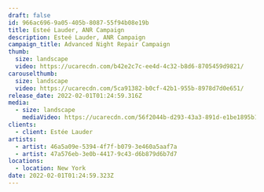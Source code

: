 ```yaml
---
draft: false
id: 966ac696-9a05-405b-8087-55f94b08e19b
title: Esteé Lauder, ANR Campaign
description: Esteé Lauder, ANR Campaign
campaign_title: Advanced Night Repair Campaign
thumb:
  size: landscape
  video: https://ucarecdn.com/b42e2c7c-ee4d-4c32-b8d6-8705459d9821/
carouselthumb:
  size: landscape
  video: https://ucarecdn.com/5ca91382-b0cf-42b1-955b-8978d7d0e651/
release_date: 2022-02-01T01:24:59.316Z
media:
  - size: landscape
    mediaVideo: https://ucarecdn.com/56f2044b-d293-43a3-891d-e1be1895b127/
clients:
  - client: Estée Lauder
artists:
  - artist: 46a5a09e-5394-4f7f-b079-3e460a5aaf7a
  - artist: 47a576eb-3e0b-4417-9c43-d6b879d6b7d7
locations:
  - location: New York
date: 2022-02-01T01:24:59.323Z
---
```

